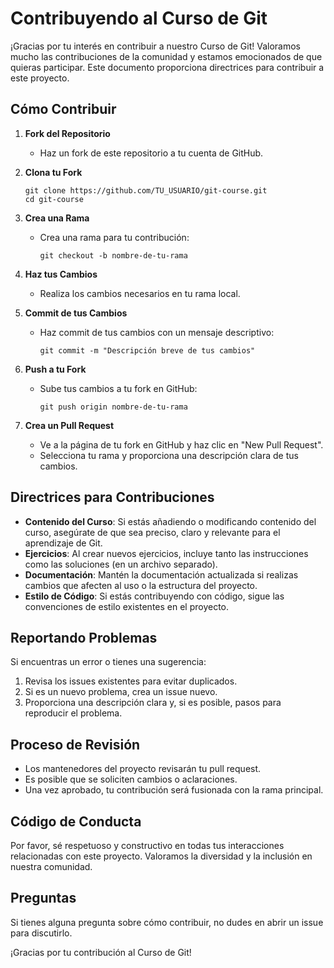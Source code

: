 # Contribuyendo al Curso de Git

¡Gracias por tu interés en contribuir a nuestro Curso de Git! Valoramos mucho las contribuciones de la comunidad y estamos emocionados de que quieras participar. Este documento proporciona directrices para contribuir a este proyecto.

## Cómo Contribuir

1. **Fork del Repositorio**
   - Haz un fork de este repositorio a tu cuenta de GitHub.

2. **Clona tu Fork**
   ```
   git clone https://github.com/TU_USUARIO/git-course.git
   cd git-course
   ```

3. **Crea una Rama**
   - Crea una rama para tu contribución:
     ```
     git checkout -b nombre-de-tu-rama
     ```

4. **Haz tus Cambios**
   - Realiza los cambios necesarios en tu rama local.

5. **Commit de tus Cambios**
   - Haz commit de tus cambios con un mensaje descriptivo:
     ```
     git commit -m "Descripción breve de tus cambios"
     ```

6. **Push a tu Fork**
   - Sube tus cambios a tu fork en GitHub:
     ```
     git push origin nombre-de-tu-rama
     ```

7. **Crea un Pull Request**
   - Ve a la página de tu fork en GitHub y haz clic en "New Pull Request".
   - Selecciona tu rama y proporciona una descripción clara de tus cambios.

## Directrices para Contribuciones

- **Contenido del Curso**: Si estás añadiendo o modificando contenido del curso, asegúrate de que sea preciso, claro y relevante para el aprendizaje de Git.
- **Ejercicios**: Al crear nuevos ejercicios, incluye tanto las instrucciones como las soluciones (en un archivo separado).
- **Documentación**: Mantén la documentación actualizada si realizas cambios que afecten al uso o la estructura del proyecto.
- **Estilo de Código**: Si estás contribuyendo con código, sigue las convenciones de estilo existentes en el proyecto.

## Reportando Problemas

Si encuentras un error o tienes una sugerencia:

1. Revisa los issues existentes para evitar duplicados.
2. Si es un nuevo problema, crea un issue nuevo.
3. Proporciona una descripción clara y, si es posible, pasos para reproducir el problema.

## Proceso de Revisión

- Los mantenedores del proyecto revisarán tu pull request.
- Es posible que se soliciten cambios o aclaraciones.
- Una vez aprobado, tu contribución será fusionada con la rama principal.

## Código de Conducta

Por favor, sé respetuoso y constructivo en todas tus interacciones relacionadas con este proyecto. Valoramos la diversidad y la inclusión en nuestra comunidad.

## Preguntas

Si tienes alguna pregunta sobre cómo contribuir, no dudes en abrir un issue para discutirlo.

¡Gracias por tu contribución al Curso de Git!